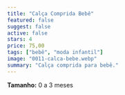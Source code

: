 ```yaml
---
title: "Calça Comprida Bebê"
featured: false
suggest: false
active: false
stars: 4
price: 75,00
tags: ["bebê", "moda infantil"]
image: "0011-calca-bebe.webp"
summary: "Calça comprida para bebê."
---
```


**Tamanho:** 0 a 3 meses  
